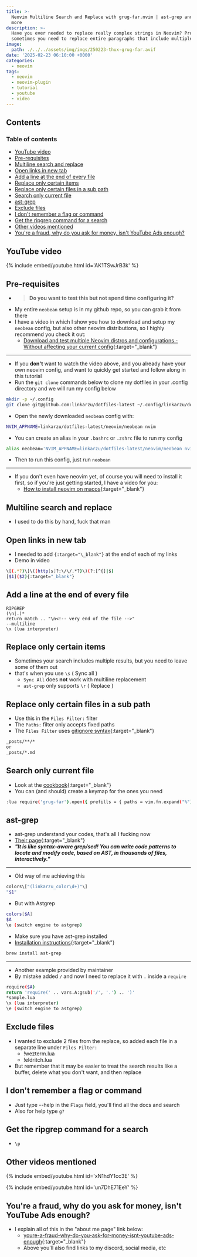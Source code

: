 ```yaml
---
title: >-
  Neovim Multiline Search and Replace with grug-far.nvim | ast-grep and waaaaaay
  more
description: >-
  Have you ever needed to replace really complex strings in Neovim? Probably
  sometimes you need to replace entire paragraphs that include multiple lines
image:
  path: ./../../assets/img/imgs/250223-thux-grug-far.avif
date: '2025-02-23 06:10:00 +0000'
categories:
  - neovim
tags:
  - neovim
  - neovim-plugin
  - tutorial
  - youtube
  - video
---
```

## Contents

### Table of contents

<!-- toc -->

- [YouTube video](#youtube-video)
- [Pre-requisites](#pre-requisites)
- [Multiline search and replace](#multiline-search-and-replace)
- [Open links in new tab](#open-links-in-new-tab)
- [Add a line at the end of every file](#add-a-line-at-the-end-of-every-file)
- [Replace only certain items](#replace-only-certain-items)
- [Replace only certain files in a sub path](#replace-only-certain-files-in-a-sub-path)
- [Search only current file](#search-only-current-file)
- [ast-grep](#ast-grep)
- [Exclude files](#exclude-files)
- [I don't remember a flag or command](#i-dont-remember-a-flag-or-command)
- [Get the ripgrep command for a search](#get-the-ripgrep-command-for-a-search)
- [Other videos mentioned](#other-videos-mentioned)
- [You're a fraud, why do you ask for money, isn't YouTube Ads enough?](#youre-a-fraud-why-do-you-ask-for-money-isnt-youtube-ads-enough)

<!-- tocstop -->

## YouTube video

{% include embed/youtube.html id='AK1TSwJrB3k' %}

## Pre-requisites

- > **Do you want to test this but not spend time configuring it?**
- My entire `neobean` setup is in my github repo, so you can grab it from there
- I have a video in which I show you how to download and setup my `neobean`
  config, but also other neovim distributions, so I highly recommend you check
  it out:
  - [Download and test multiple Neovim distros and configurations - Without affecting your current config](https://youtu.be/xN1hdY1cc3E){:target="\_blank"}

---

- If you **don't** want to watch the video above, and you already have your own
  neovim config, and want to quickly get started and follow along in this
  tutorial
- Run the `git clone` commands below to clone my dotfiles in your .config
  directory and we will run my config below

```bash
mkdir -p ~/.config
git clone git@github.com:linkarzu/dotfiles-latest ~/.config/linkarzu/dotfiles-latest
```

- Open the newly downloaded `neobean` config with:

```sh
NVIM_APPNAME=linkarzu/dotfiles-latest/neovim/neobean nvim
```

- You can create an alias in your `.bashrc` or `.zshrc` file to run my config

```bash
alias neobean='NVIM_APPNAME=linkarzu/dotfiles-latest/neovim/neobean nvim'
```

- Then to run this config, just run `neobean`

---

- If you don't even have neovim yet, of course you will need to install it
  first, so if you're just getting started, I have a video for you:
  - [How to install neovim on macos](https://youtu.be/un7DhE71EeY){:target="\_blank"}

## Multiline search and replace

- I used to do this by hand, fuck that man

## Open links in new tab

- I needed to add `{:target="\_blank"}` at the end of each of my links
- Demo in video

```bash
\[(.*?)\]\((http[s]?:\/\/.*?)\)(?:[^{]|$)
[$1]($2){:target="_blank"}
```

## Add a line at the end of every file

```regex
RIPGREP
(\n|.)*
return match .. "\n<!-- very end of the file -->"
--multiline
\x (lua interpreter)
```

## Replace only certain items

- Sometimes your search includes multiple results, but you need to leave some of
  them out
- that's when you use `\s` ( Sync all )
  - `Sync All` does **not** work with multiline replacement
  - `ast-grep` only supports `\r` ( Replace )

## Replace only certain files in a sub path

- Use this in the `Files Filter:` filter
- The `Paths:` filter only accepts fixed paths
- The `Files Filter` uses
  [gitignore syntax](https://git-scm.com/docs/gitignore){:target="\_blank"}

```bash
_posts/**/*
or
_posts/*.md
```

## Search only current file

- Look at the
  [cookbook](https://github.com/MagicDuck/grug-far.nvim?tab=readme-ov-file#-cookbook){:target="\_blank"}
- You can (and should) create a keymap for the ones you need

```bash
:lua require('grug-far').open({ prefills = { paths = vim.fn.expand("%") } })
```

## ast-grep

- ast-grep understand your codes, that's all I fucking now
- [Their page](https://ast-grep.github.io/){:target="\_blank"}
- **_"It is like syntax-aware grep/sed! You can write code patterns to locate
  and modify code, based on AST, in thousands of files, interactively."_**

---

- Old way of me achieving this

```bash
colors\["(linkarzu_color\d+)"\]
"$1"
```

- But with Astgrep

```bash
colors[$A]
$A
\e (switch engine to astgrep)
```

- Make sure you have ast-grep installed
- [Installation instructions](https://ast-grep.github.io/guide/quick-start.html#installation){:target="\_blank"}

```bash
brew install ast-grep
```

---

- Another example provided by maintainer
- By mistake added `/` and now I need to replace it with `.` inside a `require`

```bash
require($A)
return 'require(' .. vars.A:gsub('/', '.') .. ')'
*sample.lua
\x (lua interpreter)
\e (switch engine to astgrep)
```

## Exclude files

- I wanted to exclude 2 files from the replace, so added each file in a separate
  line under `Files Filter:`
  - !wezterm.lua
  - !eldritch.lua
- But remember that it may be easier to treat the search results like a buffer,
  delete what you don't want, and then replace

## I don't remember a flag or command

- Just type --help in the `Flags` field, you'll find all the docs and search
- Also for help type `g?`

## Get the ripgrep command for a search

- `\p`

## Other videos mentioned

{% include embed/youtube.html id='xN1hdY1cc3E' %}

{% include embed/youtube.html id='un7DhE71EeY' %}

## You're a fraud, why do you ask for money, isn't YouTube Ads enough?

- I explain all of this in the "about me page" link below:
  - [youre-a-fraud-why-do-you-ask-for-money-isnt-youtube-ads-enough](https://linkarzu.com/about/#youre-a-fraud-why-do-you-ask-for-money-isnt-youtube-ads-enough){:target="\_blank"}
  - Above you'll also find links to my discord, social media, etc

